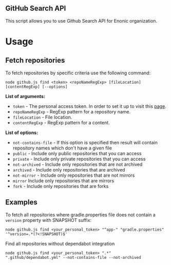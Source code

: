 ## GitHub Search API

This script allows you to use Github Search API for Enonic organization.

# Usage

## Fetch repositories

To fetch repositories by specific criteria use the following command:

    node github.js find <token> <repoNameRegExp> [fileLocation] [contentRegExp] [--options]

**List of arguments:**

- `token` - The personal access token. In order to set it up to visit this [page](https://github.com/settings/tokens).
- `repoNameRegExp` - RegExp pattern for a repository name.
- `fileLocation` - File location.
- `contentRegExp` - RegExp pattern for a content.

**List of options:**

- `not-contains-file` - If this option is specified then result will contain repository names which don't have a given file
- `public` - Include only public repositories that you can access
- `private` - Include only private repositories that you can access
- `not-archived` - Include only repositories that are not archived
- `archived` - Include only repositories that are archived
- `not-mirror` - Include only repositories that are not mirrors
- `mirror` Include only repositories that are mirrors
- `fork` - Include only repositories that are forks

## Examples

To fetch all repositories where gradle.properties file does not contain a `version` property with SNAPSHOT suffix:

```
node github.js find <your_personal_token> "^app-" "gradle.properties" '^version=.*(?<!SNAPSHOT)$'
```

Find all repositories without dependabot integration

```
node github.js find <your_personal_token> ".*" ".github/dependabot.yml" --not-contains-file --not-archived
```
